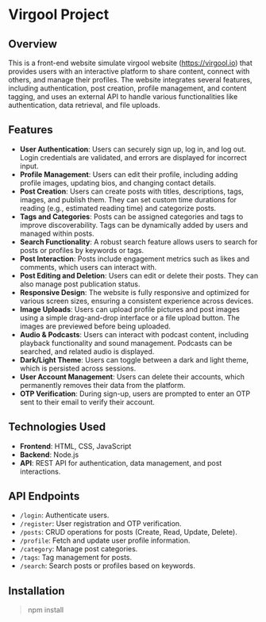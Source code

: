 # Virgool Project

## Overview

This is a front-end website simulate virgool website (https://virgool.io) that provides users with an interactive platform to share content, connect with others, and manage their profiles. The website integrates several features, including authentication, post creation, profile management, and content tagging, and uses an external API to handle various functionalities like authentication, data retrieval, and file uploads.

## Features

- **User Authentication**: Users can securely sign up, log in, and log out. Login credentials are validated, and errors are displayed for incorrect input.
- **Profile Management**: Users can edit their profile, including adding profile images, updating bios, and changing contact details.
- **Post Creation**: Users can create posts with titles, descriptions, tags, images, and publish them. They can set custom time durations for reading (e.g., estimated reading time) and categorize posts.
- **Tags and Categories**: Posts can be assigned categories and tags to improve discoverability. Tags can be dynamically added by users and managed within posts.
- **Search Functionality**: A robust search feature allows users to search for posts or profiles by keywords or tags.
- **Post Interaction**: Posts include engagement metrics such as likes and comments, which users can interact with.
- **Post Editing and Deletion**: Users can edit or delete their posts. They can also manage post publication status.
- **Responsive Design**: The website is fully responsive and optimized for various screen sizes, ensuring a consistent experience across devices.
- **Image Uploads**: Users can upload profile pictures and post images using a simple drag-and-drop interface or a file upload button. The images are previewed before being uploaded.
- **Audio & Podcasts**: Users can interact with podcast content, including playback functionality and sound management. Podcasts can be searched, and related audio is displayed.
- **Dark/Light Theme**: Users can toggle between a dark and light theme, which is persisted across sessions.
- **User Account Management**: Users can delete their accounts, which permanently removes their data from the platform.
- **OTP Verification**: During sign-up, users are prompted to enter an OTP sent to their email to verify their account.

## Technologies Used

- **Frontend**: HTML, CSS, JavaScript
- **Backend**: Node.js
- **API**: REST API for authentication, data management, and post interactions.

## API Endpoints

- `/login`: Authenticate users.
- `/register`: User registration and OTP verification.
- `/posts`: CRUD operations for posts (Create, Read, Update, Delete).
- `/profile`: Fetch and update user profile information.
- `/category`: Manage post categories.
- `/tags`: Tag management for posts.
- `/search`: Search posts or profiles based on keywords.

## Installation

> npm install
